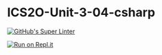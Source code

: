 # ICS2O-Unit-3-04-csharp

[![GitHub's Super Linter](https://github.com/Johanna-liu16/ICS2O-Unit-3-04-csharp/workflows/GitHub's%20Super%20Linter/badge.svg)](https://github.com/Johanna-liu16/ICS2O-Unit-3-04-csharp/actions)

[![Run on Repl.it](https://repl.it/badge/github/Johanna-liu16/ICS2O-Unit-3-04-csharp)](https://repl.it/github/Johanna-liu16/ICS2O-Unit-3-04-csharp)
